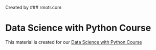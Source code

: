 Created by ### rmotr.com
# Data Science with Python Course

This material is created for our [Data Science with Python Course](https://rmotr.com/data-science-python-course)
